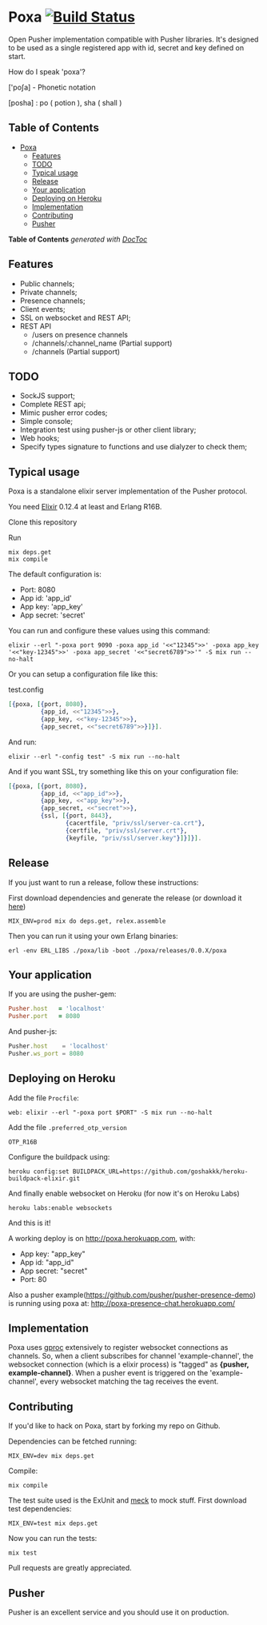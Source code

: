 # Poxa [![Build Status](https://travis-ci.org/edgurgel/poxa.png?branch=master)](https://travis-ci.org/edgurgel/poxa)

Open Pusher implementation compatible with Pusher libraries. It's designed to be used as a single registered app with id, secret and key defined on start.

How do I speak 'poxa'? 

['poʃa] - Phonetic notation

[posha] : po ( potion ), sha ( shall )

## Table of Contents

- [Poxa ](#poxa-)
	- [Features](#features)
	- [TODO](#todo)
	- [Typical usage](#typical-usage)
	- [Release](#release)
	- [Your application](#your-application)
	- [Deploying on Heroku](#deploying-on-heroku)
	- [Implementation](#implementation)
	- [Contributing](#contributing)
	- [Pusher](#pusher)

**Table of Contents**  *generated with [DocToc](http://doctoc.herokuapp.com/)*

## Features

* Public channels;
* Private channels;
* Presence channels;
* Client events;
* SSL on websocket and REST API;
* REST API
  * /users on presence channels
  * /channels/:channel_name (Partial support)
  * /channels (Partial support)

## TODO

* SockJS support;
* Complete REST api;
* Mimic pusher error codes;
* Simple console;
* Integration test using pusher-js or other client library;
* Web hooks;
* Specify types signature to functions and use dialyzer to check them;

## Typical usage

Poxa is a standalone elixir server implementation of the Pusher protocol.

You need [Elixir](http://elixir-lang.org) 0.12.4 at least and Erlang R16B.

Clone this repository

Run

```console
mix deps.get
mix compile
```
The default configuration is:

* Port: 8080
* App id: 'app_id'
* App key: 'app_key'
* App secret: 'secret'

You can run and configure these values using this command:

```console
elixir --erl "-poxa port 9090 -poxa app_id '<<"12345">>' -poxa app_key '<<"key-12345">>' -poxa app_secret '<<"secret6789">>'" -S mix run --no-halt
```

Or you can setup a configuration file like this:

test.config

```elixir
[{poxa, [{port, 8080},
         {app_id, <<"12345">>},
         {app_key, <<"key-12345">>},
         {app_secret, <<"secret6789">>}]}].
```

And run:

```console
elixir --erl "-config test" -S mix run --no-halt
```

And if you want SSL, try something like this on your configuration file:

```elixir
[{poxa, [{port, 8080},
         {app_id, <<"app_id">>},
         {app_key, <<"app_key">>},
         {app_secret, <<"secret">>},
         {ssl, [{port, 8443},
                {cacertfile, "priv/ssl/server-ca.crt"},
                {certfile, "priv/ssl/server.crt"},
                {keyfile, "priv/ssl/server.key"}]}]}].
```

## Release

If you just want to run a release, follow these instructions:

First download dependencies and generate the release (or download it [here](https://github.com/edgurgel/poxa/releases))

```console
MIX_ENV=prod mix do deps.get, relex.assemble
```

Then you can run it using your own Erlang binaries:

```console
erl -env ERL_LIBS ./poxa/lib -boot ./poxa/releases/0.0.X/poxa
```

## Your application

If you are using the pusher-gem:

```ruby
Pusher.host   = 'localhost'
Pusher.port   = 8080
```
And pusher-js:
```javascript
Pusher.host    = 'localhost'
Pusher.ws_port = 8080
```

## Deploying on Heroku

Add the file `Procfile`:

```
web: elixir --erl "-poxa port $PORT" -S mix run --no-halt
```

Add the file `.preferred_otp_version `

```
OTP_R16B
```

Configure the buildpack using:

```console
heroku config:set BUILDPACK_URL=https://github.com/goshakkk/heroku-buildpack-elixir.git
```

And finally enable websocket on Heroku (for now it's on Heroku Labs)

```console
heroku labs:enable websockets
```

And this is it!

A working deploy is on http://poxa.herokuapp.com, with:

* App key: "app_key"
* App id: "app_id"
* App secret: "secret"
* Port: 80

Also a pusher example(https://github.com/pusher/pusher-presence-demo) is running using poxa at: http://poxa-presence-chat.herokuapp.com/

## Implementation

Poxa uses [gproc](https://github.com/uwiger/gproc) extensively to register websocket connections as channels. So, when a client subscribes for channel 'example-channel', the websocket connection (which is a elixir process) is "tagged" as **{pusher, example-channel}**. When a pusher event is triggered on the 'example-channel', every websocket matching the tag receives the event.

## Contributing

If you'd like to hack on Poxa, start by forking my repo on Github.

Dependencies can be fetched running:

```console
MIX_ENV=dev mix deps.get
```

Compile:

```console
mix compile
```

The test suite used is the ExUnit and [meck](http://github.com/eproxus/meck) to mock stuff. First download test dependencies:

```console
MIX_ENV=test mix deps.get
```


Now you can run the tests:

```console
mix test
```

Pull requests are greatly appreciated.

## Pusher

Pusher is an excellent service and you should use it on production.


